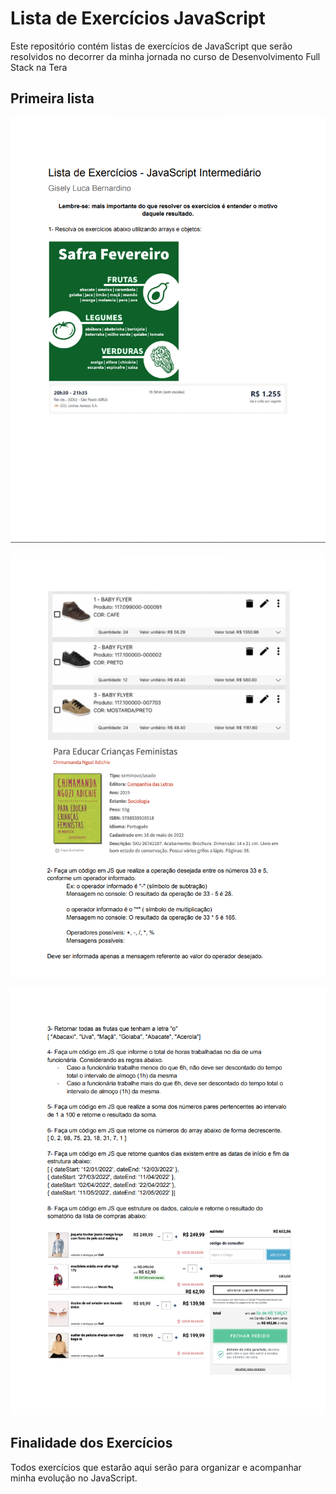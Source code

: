 # Lista de Exercícios JavaScript

Este repositório contém listas de exercícios de JavaScript que serão resolvidos no decorrer da minha jornada no curso de Desenvolvimento Full Stack na Tera

## Primeira lista

![Página 1 da lista de exercícios](./images/pg1.png)

![Página 2 da lista de exercícios](./images/pg2.png)

![Página 3 da lista de exercícios](./images/pg3.png)

## Finalidade dos Exercícios

Todos exercícios que estarão aqui serão para organizar e acompanhar minha evolução no JavaScript.
